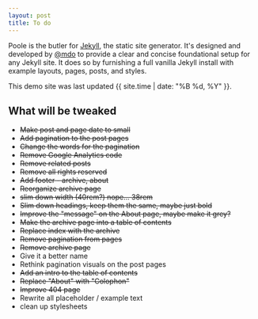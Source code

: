 ```yaml
---
layout: post
title: To do
---
```



Poole is the butler for [Jekyll](http://jekyllrb.com), the static site generator. It's designed and developed by [@mdo](https://twitter.com/mdo) to provide a clear and concise foundational setup for any Jekyll site. It does so by furnishing a full vanilla Jekyll install with example layouts, pages, posts, and styles.

This demo site was last updated {{ site.time | date: "%B %d, %Y" }}.

## What will be tweaked

* ~~Make post and page date to small~~ 
* ~~Add pagination to the post pages~~ 
* ~~Change the words for the pagination~~
* ~~Remove Google Analytics code~~
* ~~Remove related posts~~
* ~~Remove all rights reserved~~
* ~~Add footer - archive, about~~
* ~~Reorganize archive page~~
* ~~slim down width (40rem?) nope... 38rem~~
* ~~Slim down headings, keep them the same, maybe just bold~~
* ~~Improve the "message" on the About page, maybe make it grey?~~ 
* ~~Make the archive page into a table of contents~~
* ~~Replace index with the archive~~
* ~~Remove pagination from pages~~
* ~~Remove archive page~~
* Give it a better name
* Rethink pagination visuals on the post pages
* ~~Add an intro to the table of contents~~
* ~~Replace "About" with "Colophon"~~
* ~~Improve 404 page~~
* Rewrite all placeholder / example text
* clean up stylesheets


